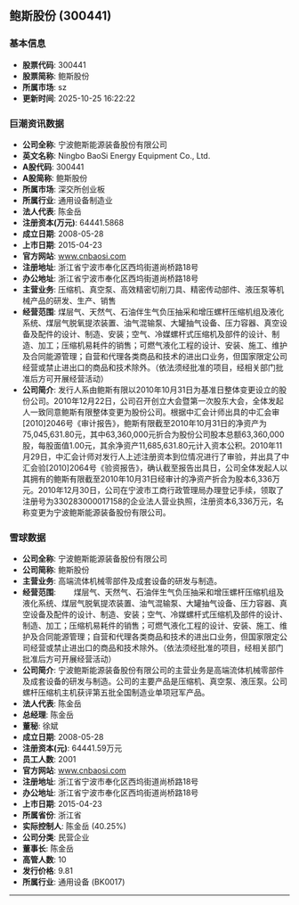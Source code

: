 ## 鲍斯股份 (300441)

### 基本信息

- **股票代码**: 300441
- **股票简称**: 鲍斯股份
- **所属市场**: sz
- **更新时间**: 2025-10-25 16:22:22

### 巨潮资讯数据

- **公司全称**: 宁波鲍斯能源装备股份有限公司
- **英文名称**: Ningbo BaoSi Energy Equipment Co., Ltd.
- **A股代码**: 300441
- **A股简称**: 鲍斯股份
- **所属市场**: 深交所创业板
- **所属行业**: 通用设备制造业
- **法人代表**: 陈金岳
- **注册资本(万元)**: 64441.5868
- **成立日期**: 2008-05-28
- **上市日期**: 2015-04-23
- **官方网站**: www.cnbaosi.com
- **注册地址**: 浙江省宁波市奉化区西坞街道尚桥路18号
- **办公地址**: 浙江省宁波市奉化区西坞街道尚桥路18号
- **主营业务**: 压缩机、真空泵、高效精密切削刀具、精密传动部件、液压泵等机械产品的研发、生产、销售
- **经营范围**: 煤层气、天然气、石油伴生气负压抽采和增压螺杆压缩机组及液化系统、煤层气脱氧提浓装置、油气混输泵、大罐抽气设备、压力容器、真空设备及配件的设计、制造、安装；空气、冷媒螺杆式压缩机及部件的设计、制造、加工；压缩机易耗件的销售；可燃气液化工程的设计、安装、施工、维护及合同能源管理；自营和代理各类商品和技术的进出口业务，但国家限定公司经营或禁止进出口的商品和技术除外。（依法须经批准的项目，经相关部门批准后方可开展经营活动）
- **公司简介**: 发行人系由鲍斯有限以2010年10月31日为基准日整体变更设立的股份公司。2010年12月22日，公司召开创立大会暨第一次股东大会，全体发起人一致同意鲍斯有限整体变更为股份公司。根据中汇会计师出具的中汇会审[2010]2046号《审计报告》，鲍斯有限截至2010年10月31日的净资产为75,045,631.80元，其中63,360,000元折合为股份公司股本总额63,360,000股，每股面值1.00元，其余净资产11,685,631.80元计入资本公积。2010年11月29日，中汇会计师对发行人上述注册资本到位情况进行了审验，并出具了中汇会验[2010]2064号《验资报告》，确认截至报告出具日，公司全体发起人以其拥有的鲍斯有限截至2010年10月31日经审计的净资产折合为股本6,336万元。2010年12月30日，公司在宁波市工商行政管理局办理登记手续，领取了注册号为330283000017158的企业法人营业执照，注册资本6,336万元，名称变更为宁波鲍斯能源装备股份有限公司。

### 雪球数据

- **公司全称**: 宁波鲍斯能源装备股份有限公司
- **公司简称**: 鲍斯股份
- **主营业务**: 高端流体机械零部件及成套设备的研发与制造。
- **经营范围**: 　　煤层气、天然气、石油伴生气负压抽采和增压螺杆压缩机组及液化系统、煤层气脱氧提浓装置、油气混输泵、大罐抽气设备、压力容器、真空设备及配件的设计、制造、安装；空气、冷媒螺杆式压缩机及部件的设计、制造、加工；压缩机易耗件的销售；可燃气液化工程的设计、安装、施工、维护及合同能源管理；自营和代理各类商品和技术的进出口业务，但国家限定公司经营或禁止进出口的商品和技术除外。（依法须经批准的项目，经相关部门批准后方可开展经营活动）
- **公司简介**: 宁波鲍斯能源装备股份有限公司的主营业务是高端流体机械零部件及成套设备的研发与制造。公司的主要产品是压缩机、真空泵、液压泵。公司螺杆压缩机主机获评第五批全国制造业单项冠军产品。
- **法人代表**: 陈金岳
- **总经理**: 陈金岳
- **董秘**: 徐斌
- **成立日期**: 2008-05-28
- **注册资本(元)**: 64441.59万元
- **员工人数**: 2001
- **官方网站**: www.cnbaosi.com
- **注册地址**: 浙江省宁波市奉化区西坞街道尚桥路18号
- **办公地址**: 浙江省宁波市奉化区西坞街道尚桥路18号
- **上市日期**: 2015-04-23
- **所属省份**: 浙江省
- **实际控制人**: 陈金岳 (40.25%)
- **公司分类**: 民营企业
- **董事长**: 陈金岳
- **高管人数**: 10
- **发行价格**: 9.81
- **所属行业**: 通用设备 (BK0017)

---